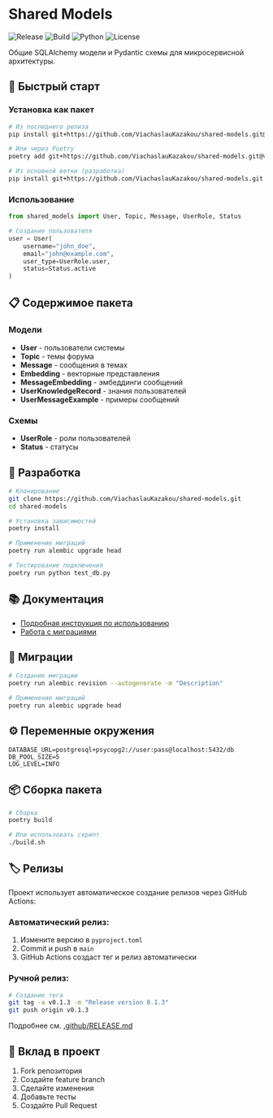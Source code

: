 # Shared Models

![Release](https://img.shields.io/github/v/release/ViachaslauKazakou/shared-models)
![Build](https://img.shields.io/github/actions/workflow/status/ViachaslauKazakou/shared-models/test.yml?branch=main)
![Python](https://img.shields.io/badge/python-3.12+-blue.svg)
![License](https://img.shields.io/github/license/ViachaslauKazakou/shared-models)

Общие SQLAlchemy модели и Pydantic схемы для микросервисной архитектуры.

## 🚀 Быстрый старт

### Установка как пакет

```bash
# Из последнего релиза
pip install git+https://github.com/ViachaslauKazakou/shared-models.git@v0.1.2

# Или через Poetry
poetry add git+https://github.com/ViachaslauKazakou/shared-models.git@v0.1.2

# Из основной ветки (разработка)
pip install git+https://github.com/ViachaslauKazakou/shared-models.git
```

### Использование

```python
from shared_models import User, Topic, Message, UserRole, Status

# Создание пользователя
user = User(
    username="john_doe",
    email="john@example.com",
    user_type=UserRole.user,
    status=Status.active
)
```

## 📋 Содержимое пакета

### Модели
- **User** - пользователи системы
- **Topic** - темы форума
- **Message** - сообщения в темах
- **Embedding** - векторные представления
- **MessageEmbedding** - эмбеддинги сообщений
- **UserKnowledgeRecord** - знания пользователей
- **UserMessageExample** - примеры сообщений

### Схемы
- **UserRole** - роли пользователей
- **Status** - статусы

## 🔧 Разработка

```bash
# Клонирование
git clone https://github.com/ViachaslauKazakou/shared-models.git
cd shared-models

# Установка зависимостей
poetry install

# Применение миграций
poetry run alembic upgrade head

# Тестирование подключения
poetry run python test_db.py
```

## 📚 Документация

- [Подробная инструкция по использованию](USAGE.md)
- [Работа с миграциями](MIGRATIONS.md)

## 🔄 Миграции

```bash
# Создание миграции
poetry run alembic revision --autogenerate -m "Description"

# Применение миграций  
poetry run alembic upgrade head
```

## ⚙️ Переменные окружения

```env
DATABASE_URL=postgresql+psycopg2://user:pass@localhost:5432/db
DB_POOL_SIZE=5
LOG_LEVEL=INFO
```

## 📦 Сборка пакета

```bash
# Сборка
poetry build

# Или использовать скрипт
./build.sh
```

## 🏷️ Релизы

Проект использует автоматическое создание релизов через GitHub Actions:

### Автоматический релиз:
1. Измените версию в `pyproject.toml`
2. Commit и push в `main`
3. GitHub Actions создаст тег и релиз автоматически

### Ручной релиз:
```bash
# Создание тега
git tag -a v0.1.3 -m "Release version 0.1.3"
git push origin v0.1.3
```

Подробнее см. [.github/RELEASE.md](.github/RELEASE.md)

## 🤝 Вклад в проект

1. Fork репозитория
2. Создайте feature branch
3. Сделайте изменения
4. Добавьте тесты
5. Создайте Pull Request
